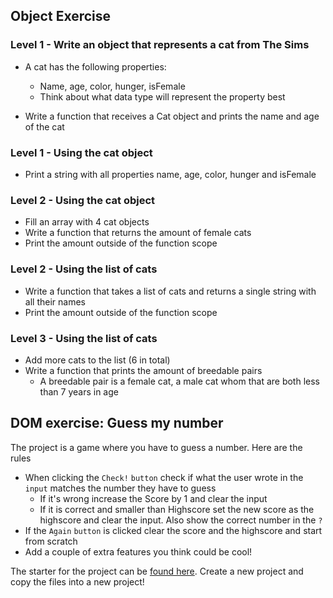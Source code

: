 

## Object Exercise

### Level 1 - Write an object that represents a cat from The Sims

- A cat has the following properties:
  - Name, age, color, hunger, isFemale
  - Think about what data type will represent the property best
  
- Write a function that receives a Cat object and prints the name and age of the cat



### Level 1 - Using the cat object

- Print a string with all properties name, age, color, hunger and isFemale



### Level 2 - Using the cat object 

- Fill an array with 4 cat objects
- Write a function that returns the amount of female cats
- Print the amount outside of the function scope



### Level 2 - Using the list of cats

- Write a function that takes a list of cats and returns a single string with all their names
- Print the amount outside of the function scope



### Level 3 - Using the list of cats

- Add more cats to the list (6 in total)
- Write a function that prints the amount of breedable pairs
  - A breedable pair is a female cat, a male cat whom that are both less than 7 years in age





## DOM exercise: Guess my number

The project is a game where you have to guess a number. Here are the rules

- When clicking the `Check!` `button` check if what the user wrote in the `input` matches the number they have to guess
  - If it's wrong increase the Score by 1 and clear the input
  - If it is correct and smaller than Highscore set the new score as the highscore and clear the input. Also show the correct number in the `?`
- If the `Again` `button` is clicked clear the score and the highscore and start from scratch
- Add a couple of extra features you think could be cool!

The starter for the project can be [found here](https://github.com/jonasschmedtmann/complete-javascript-course/tree/master/05-Guess-My-Number/starter). Create a new project and copy the files into a new project!
